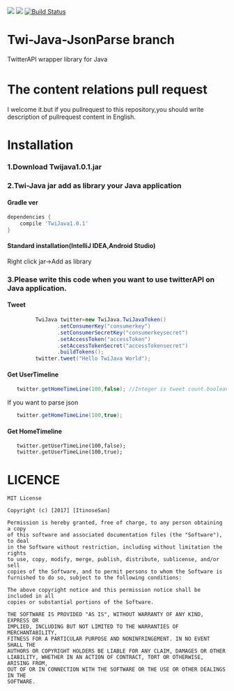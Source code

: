 ![](https://img.shields.io/badge/language-java%208-orange.svg)  [![](http://img.shields.io/badge/license-MIT-blue.svg?style=flat)](https://github.com/ItinoseSan/Twi-Java/blob/master/TwitterAPI/LICENCE) [![Build Status](https://travis-ci.org/ItinoseSan/Twi-Java.svg?branch=master)](https://travis-ci.org/ItinoseSan/Twi-Java)

# Twi-Java-JsonParse branch
TwitterAPI wrapper library for Java

# The content relations pull request　　　　
I welcome it.but if you pullrequest to this repository,you should write description of pullrequest content in English.
# Installation
### 1.Download Twijava1.0.1.jar
### 2.Twi-Java jar add as library your Java application
#### Gradle ver
```build.gradle
dependencies {
    compile 'TwiJava1.0.1'
}
```
#### Standard installation(IntelliJ IDEA,Android Studio)
Right click jar->Add as library
### 3.Please write this code when you want to use twitterAPI on Java application.
#### Tweet
```Java
         TwiJava twitter=new TwiJava.TwiJavaToken()
                .setConsumerKey("consumerkey")
                .setConsumerSecretKey("consumerkeysecret")
                .setAccessToken("accessToken")
                .setAccessTokenSecret("accessTokensecret")
                .buildTokens();
         twitter.tweet("Hello TwiJava World");
```  
#### Get UserTimeline
```Java:sample.java
   twitter.getHomeTimeLine(100,false); //Integer is tweet count.boolean is json parse mode enable/disable 
```
If you want to parse json
```Java
   twitter.getHomeTimeLine(100,true); 
```

#### Get HomeTimeline
```Java:
   twitter.getUserTimeLine(100,false);
   twitter.getUserTimeLine(100,true);
```
# LICENCE
```
MIT License

Copyright (c) [2017] [ItinoseSan]

Permission is hereby granted, free of charge, to any person obtaining a copy
of this software and associated documentation files (the "Software"), to deal
in the Software without restriction, including without limitation the rights
to use, copy, modify, merge, publish, distribute, sublicense, and/or sell
copies of the Software, and to permit persons to whom the Software is
furnished to do so, subject to the following conditions:

The above copyright notice and this permission notice shall be included in all
copies or substantial portions of the Software.

THE SOFTWARE IS PROVIDED "AS IS", WITHOUT WARRANTY OF ANY KIND, EXPRESS OR
IMPLIED, INCLUDING BUT NOT LIMITED TO THE WARRANTIES OF MERCHANTABILITY,
FITNESS FOR A PARTICULAR PURPOSE AND NONINFRINGEMENT. IN NO EVENT SHALL THE
AUTHORS OR COPYRIGHT HOLDERS BE LIABLE FOR ANY CLAIM, DAMAGES OR OTHER
LIABILITY, WHETHER IN AN ACTION OF CONTRACT, TORT OR OTHERWISE, ARISING FROM,
OUT OF OR IN CONNECTION WITH THE SOFTWARE OR THE USE OR OTHER DEALINGS IN THE
SOFTWARE.
```
